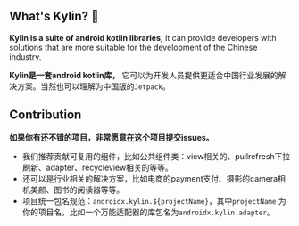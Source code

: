 ## What's Kylin? 🐲 

**Kylin is a suite of android kotlin libraries,** it can provide developers with solutions that are more suitable for the development of the Chinese industry.

**Kylin是一套android kotlin库，** 它可以为开发人员提供更适合中国行业发展的解决方案。当然也可以理解为中国版的`Jetpack`。

## Contribution

**如果你有还不错的项目，非常愿意在这个项目提交issues。**
- 我们推荐贡献可复用的组件，比如公共组件类：view相关的、pullrefresh下拉刷新、adapter、recycleview相关的等等。
- 还可以是行业相关的解决方案，比如电商的payment支付、摄影的camera相机美颜、图书的阅读器等等。
- 项目统一包名规范：`androidx.kylin.${projectName}`，其中`projectName` 为你的项目名，比如一个万能适配器的库包名为`androidx.kylin.adapter`。

